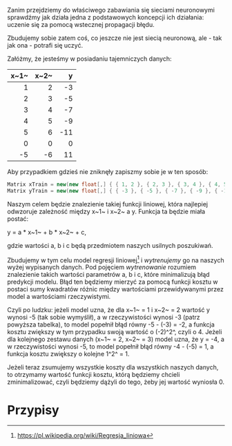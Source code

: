 ﻿Zanim przejdziemy do właściwego zabawiania się sieciami neuronowymi sprawdźmy jak działa jedna z podstawowych koncepcji ich działania: uczenie się za pomocą wstecznej propagacji błędu.

Zbudujemy sobie zatem coś, co jeszcze nie jest siecią neuronową, ale - tak jak ona - potrafi się uczyć.

Załóżmy, że jesteśmy w posiadaniu tajemniczych danych:

| x~1~ | x~2~ |    y |
| ---: | ---: | ---: |
|    1 |    2 |   -3 |
|    2 |    3 |   -5 |
|    3 |    4 |   -7 |
|    4 |    5 |   -9 |
|    5 |    6 |  -11 |
|    0 |    0 |    0 |
|   -5 |   -6 |   11 |

Aby przypadkiem gdzieś nie zniknęły zapiszmy sobie je w ten sposób:

```csharp
Matrix xTrain = new(new float[,] { { 1, 2 }, { 2, 3 }, { 3, 4 }, { 4, 5 }, { 5, 6 }, { 0, 0 }, { -5, -6 } });
Matrix yTrain = new(new float[,] { { -3 }, { -5 }, { -7 }, { -9 }, { -11 }, { 0 }, { 11 } });
```

Naszym celem będzie znalezienie takiej funkcji liniowej, która najlepiej odwzoruje zależność między x~1~ i x~2~ a y. Funkcja ta będzie miała postać: 

y = a * x~1~ + b * x~2~ + c,

gdzie wartości a, b i c będą przedmiotem naszych usilnych poszukiwań.

Zbudujemy w tym celu model regresji liniowej[^wiki_regresja_liniowa] i _wytrenujemy_ go na naszych wyżej wypisanych danych. Pod pojęciem _wytrenowanie_ rozumiem znalezienie takich wartości parametrów a, b i c, które minimalizują błąd predykcji modelu. Błąd ten będziemy mierzyć za pomocą funkcji kosztu w postaci sumy kwadratów różnic między wartościami przewidywanymi przez model a wartościami rzeczywistymi.

Czyli po ludzku: jeżeli model uzna, że dla x~1~ = 1 i x~2~ = 2 wartość y wynosi -5 (tak sobie wymyślił), a w rzeczywistości wynosi -3 (patrz powyższa tabelka), to model popełnił błąd równy -5 - (-3) = -2, a funkcja kosztu zwiększy w tym przypadku swoją wartość o (-2)^2^, czyli o 4. Jeżeli dla kolejnego zestawu danych (x~1~ = 2, x~2~ = 3) model uzna, że y = -4, a w rzeczywistości wynosi -5, to model popełnił błąd równy -4 - (-5) = 1, a funkcja kosztu zwiększy o kolejne 1^2^ = 1.

Jeżeli teraz zsumujemy wszystkie koszty dla wszystkich naszych danych, to otrzymamy wartość funkcji kosztu, którą będziemy chcieli zminimalizować, czyli będziemy dążyli do tego, żeby jej wartość wyniosła 0.

# Przypisy

[^wiki_regresja_liniowa]: https://pl.wikipedia.org/wiki/Regresja_liniowa
